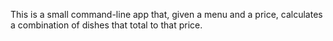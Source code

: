This is a small command-line app that, given a menu and a price, calculates a combination of dishes that total to that price.
